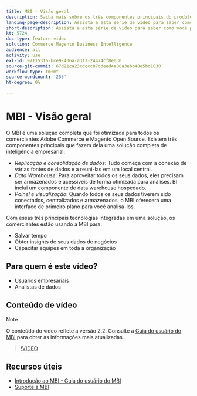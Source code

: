 ```yaml
---
title: MBI - Visão geral
description: Saiba mais sobre os três componentes principais do produto de BI que fornecem uma solução completa de inteligência empresarial.
landing-page-description: Assista a esta série de vídeo para saber como você pode gerar melhores insights e resultados de negócios por meio da agregação, análise e visualização de dados.
short-description: Assista a esta série de vídeo para saber como você pode gerar melhores insights e resultados de negócios por meio da agregação, análise e visualização de dados.
kt: 5724
doc-type: feature video
solution: Commerce,Magento Business Intelligence
audience: all
activity: use
exl-id: 97115316-bce9-406a-a3f7-24474cf8e030
source-git-commit: 67d21ca23cdccc87cdeed4a08a3ebb48e5bd1030
workflow-type: tm+mt
source-wordcount: '255'
ht-degree: 0%

---
```


# MBI - Visão geral

O MBI é uma solução completa que foi otimizada para todos os comerciantes Adobe Commerce e Magento Open Source. Existem três componentes principais que fazem dela uma solução completa de inteligência empresarial:

- _Replicação e consolidação de dados_: Tudo começa com a conexão de várias fontes de dados e a reuni-las em um local central.
- _Data Warehouse_: Para aproveitar todos os seus dados, eles precisam ser armazenados e acessíveis de forma otimizada para análises. BI inclui um componente de data warehouse hospedado.
- _Painel e visualização_: Quando todos os seus dados tiverem sido conectados, centralizados e armazenados, o MBI oferecerá uma interface de primeiro plano para você analisá-los.

Com essas três principais tecnologias integradas em uma solução, os comerciantes estão usando a MBI para:

- Salvar tempo
- Obter insights de seus dados de negócios
- Capacitar equipes em toda a organização

## Para quem é este vídeo?

- Usuários empresariais
- Analistas de dados

## Conteúdo de vídeo

>[!NOTE]
>
>O conteúdo do vídeo reflete a versão 2.2. Consulte a [Guia do usuário do MBI](https://experienceleague.adobe.com/docs/commerce-business-intelligence/mbi/guide-overview.html) para obter as informações mais atualizadas.

>[!VIDEO](https://video.tv.adobe.com/v/35979?quality=12&learn=on)

## Recursos úteis

- [Introdução ao MBI - Guia do usuário do MBI](https://experienceleague.adobe.com/docs/commerce-business-intelligence/mbi/getting-started.html)
- [Suporte a MBI](https://experienceleague.adobe.com/docs/commerce-knowledge-base/kb/troubleshooting/miscellaneous/mbi-service-policies.html)
